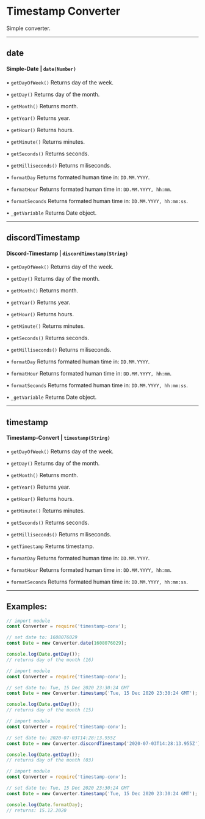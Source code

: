 # Timestamp Converter
Simple converter.

---

## date
#### Simple-Date | **`date(Number)`**
• `getDayOfWeek()` Returns day of the week.

• `getDay()` Returns day of the month.

• `getMonth()` Returns month.

• `getYear()` Returns year.

• `getHour()` Returns hours.

• `getMinute()` Returns minutes.

• `getSeconds()` Returns seconds.

• `getMilliseconds()` Returns miliseconds.

• `formatDay` Returns formated human time in: `DD.MM.YYYY`.

• `formatHour` Returns formated human time in: `DD.MM.YYYY, hh:mm`.

• `formatSeconds` Returns formated human time in: `DD.MM.YYYY, hh:mm:ss`.

• `_getVariable` Returns Date object.

---

## discordTimestamp
#### Discord-Timestamp | **`discordTimestamp(String)`**
• `getDayOfWeek()` Returns day of the week.

• `getDay()` Returns day of the month.

• `getMonth()` Returns month.

• `getYear()` Returns year.

• `getHour()` Returns hours.

• `getMinute()` Returns minutes.

• `getSeconds()` Returns seconds.

• `getMilliseconds()` Returns miliseconds.

• `formatDay` Returns formated human time in: `DD.MM.YYYY`.

• `formatHour` Returns formated human time in: `DD.MM.YYYY, hh:mm`.

• `formatSeconds` Returns formated human time in: `DD.MM.YYYY, hh:mm:ss`.

• `_getVariable` Returns Date object.

---

## timestamp
#### Timestamp-Convert | **`timestamp(String)`**
• `getDayOfWeek()` Returns day of the week.

• `getDay()` Returns day of the month.

• `getMonth()` Returns month.

• `getYear()` Returns year.

• `getHour()` Returns hours.

• `getMinute()` Returns minutes.

• `getSeconds()` Returns seconds.

• `getMilliseconds()` Returns miliseconds.

• `getTimestamp` Returns timestamp.

• `formatDay` Returns formated human time in: `DD.MM.YYYY`.

• `formatHour` Returns formated human time in: `DD.MM.YYYY, hh:mm`.

• `formatSeconds` Returns formated human time in: `DD.MM.YYYY, hh:mm:ss`.

---

## Examples:
```js
// import module
const Converter = require('timestamp-conv');

// set date to: 1608076029
const Date = new Converter.date(1608076029);

console.log(Date.getDay());
// returns day of the month (16)
```

```js
// import module
const Converter = require('timestamp-conv');

// set date to: Tue, 15 Dec 2020 23:30:24 GMT
const Date = new Converter.timestamp('Tue, 15 Dec 2020 23:30:24 GMT');

console.log(Date.getDay());
// returns day of the month (15)
```

```js
// import module
const Converter = require('timestamp-conv');

// set date to: 2020-07-03T14:28:13.955Z
const Date = new Converter.discordTimestamp('2020-07-03T14:28:13.955Z');

console.log(Date.getDay());
// returns day of the month (03)
```

```js
// import module
const Converter = require('timestamp-conv');

// set date to: Tue, 15 Dec 2020 23:30:24 GMT
const Date = new Converter.timestamp('Tue, 15 Dec 2020 23:30:24 GMT');

console.log(Date.formatDay);
// returns: 15.12.2020
```